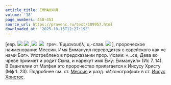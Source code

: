 ```yaml
---
article_title: ЕММАНУИЛ
volume: '18'
page_numbers: 450-451
source_url: https://pravenc.ru/text/189957.html
downloaded_at: '2025-10-13T12:27:19Z'
---
```


[евр. ![](<https://pravenc.ru/char/2712331/la /image.png>) ![](<https://pravenc.ru/char/2712331/ wnmx5b/image.png>) ,![](https://pravenc.ru/char/26062/x7eimmAnU/image.png)  ![](https://pravenc.ru/char/26062/x60Elx3b/image.png)  греч. ᾿Εμμανουήλ; ц.-слав. ![](https://pravenc.ru/char/26526/xc54xecxecxe0xedxf31xe8xebxfa/image.png) ], пророческое наименование Мессии. Имя Еммануил переводится с еврейского как «с нами Бог». Употреблено в предсказании прор. Исаии: «...се, Дева во чреве приимет и родит Сына, и нарекут имя Ему: Еммануил» (Ис 7. 14). В Евангелии от Матфея это пророчество прилагается к Иисусу Христу (Мф 1. 23). Подробнее см. ст. [Мессия](https://pravenc.ru/text/Мессия.html) и разд. «Иконография» в ст. [Иисус Христос](<https://pravenc.ru/text/Иисус Христос.html>).
